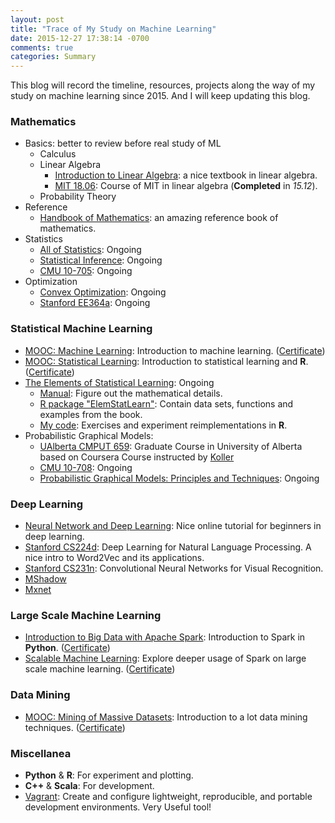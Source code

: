 ```yaml
---
layout: post
title: "Trace of My Study on Machine Learning"
date: 2015-12-27 17:38:14 -0700
comments: true
categories: Summary
---
```


This blog will record the timeline, resources, projects along the way of my study on machine learning since 2015. And I will keep updating this blog.

### Mathematics

- Basics: better to review before real study of ML
    - Calculus
	- Linear Algebra
		- [Introduction to Linear Algebra](http://math.mit.edu/~gs/linearalgebra/): a nice textbook in linear algebra.
		- [MIT 18.06](https://www.youtube.com/watch?v=ZK3O402wf1c&list=PLE7DDD91010BC51F8): Course of MIT in linear algebra (**Completed** in *15.12*).
	- Probability Theory
- Reference
	- [Handbook of Mathematics](http://www.springer.com/us/book/9783662462201): an amazing reference book of mathematics.
- Statistics
	- [All of Statistics](http://www.stat.cmu.edu/~larry/all-of-statistics/): Ongoing
	- [Statistical Inference](http://www.amazon.com/Statistical-Inference-George-Casella/dp/0534243126): Ongoing
	- [CMU 10-705](http://www.stat.cmu.edu/~larry/=stat705/): Ongoing
- Optimization
	- [Convex Optimization](http://web.stanford.edu/~boyd/cvxbook/): Ongoing
	- [Stanford EE364a](http://stanford.edu/class/ee364a/index.html): Ongoing

<!--more-->

### Statistical Machine Learning

- [MOOC: Machine Learning](https://www.coursera.org/learn/machine-learning): Introduction to machine learning. ([Certificate](/certificates/ml.pdf))
- [MOOC: Statistical Learning](https://lagunita.stanford.edu/courses/HumanitiesandScience/StatLearning/Winter2015/info): Introduction to statistical learning and **R**. ([Certificate](/certificates/sl.pdf)) 
- [The Elements of Statistical Learning](http://statweb.stanford.edu/~tibs/ElemStatLearn/): Ongoing
    - [Manual](http://waxworksmath.com/Authors/G_M/Hastie/hastie.html): Figure out the mathematical details.
	- [R package "ElemStatLearn"](https://cran.r-project.org/web/packages/ElemStatLearn/index.html): Contain data sets, functions and examples from the book.
	- [My code](https://github.com/billy-inn/ElemStatLearn): Exercises and experiment reimplementations in **R**.
- Probabilistic Graphical Models:
    - [UAlberta CMPUT 659](https://uofa.ualberta.ca/computing-science/graduate-studies/course-directory/courses/probabilistic-graphical-models): Graduate Course in University of Alberta based on Coursera Course instructed by [Koller](http://ai.stanford.edu/users/koller/)
	- [CMU 10-708](http://www.cs.cmu.edu/~epxing/Class/10708-15/lecture.html): Ongoing
	- [Probabilistic Graphical Models: Principles and Techniques](http://pgm.stanford.edu/): Ongoing

### Deep Learning

- [Neural Network and Deep Learning](http://neuralnetworksanddeeplearning.com/index.html): Nice online tutorial for beginners in deep learning.
- [Stanford CS224d](http://cs224d.stanford.edu/): Deep Learning for Natural Language Processing. A nice intro to Word2Vec and its applications.
- [Stanford CS231n](http://vision.stanford.edu/teaching/cs231n/index.html): Convolutional Neural Networks for Visual Recognition.
- [MShadow](https://github.com/dmlc/mshadow)
- [Mxnet](https://github.com/dmlc/mxnet)

### Large Scale Machine Learning

- [Introduction to Big Data with Apache Spark](https://courses.edx.org/courses/BerkeleyX/CS100.1x/1T2015/info): Introduction to Spark in **Python**. ([Certificate](/certificates/spark.pdf))
- [Scalable Machine Learning](https://courses.edx.org/courses/BerkeleyX/CS190.1x/1T2015/info): Explore deeper usage of Spark on large scale machine learning. ([Certificate](/certificates/scalableML.pdf))

### Data Mining

- [MOOC: Mining of Massive Datasets](https://www.coursera.org/course/mmds): Introduction to a lot data mining techniques. ([Certificate](/certificates/mmds.pdf))

### Miscellanea

- **Python** & **R**: For experiment and plotting.
- **C++** & **Scala**: For development.
- [Vagrant](https://www.vagrantup.com/): Create and configure lightweight, reproducible, and portable development environments. Very Useful tool!
